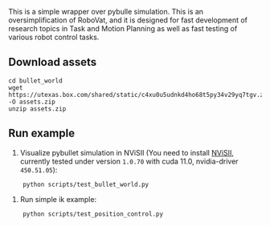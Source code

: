 This is a simple wrapper over pybulle simulation. This is an
oversimplification of RoboVat, and it is designed for fast development
of research topics in Task and Motion Planning as well as fast testing
of various robot control tasks.


## Download assets

``` shell
cd bullet_world
wget https://utexas.box.com/shared/static/c4xu0u5udnkd4ho68t5py34v29yq7tgv.zip -O assets.zip
unzip assets.zip
```

## Run example
1. Visualize pybullet simulation in NViSII (You need to install
[NViSII](https://github.com/owl-project/NVISII), currently tested
under version `1.0.70` with cuda 11.0, nvidia-driver `450.51.05`):
``` shell
	python scripts/test_bullet_world.py
```

1. Run simple ik example:

``` shell
	python scripts/test_position_control.py
```
